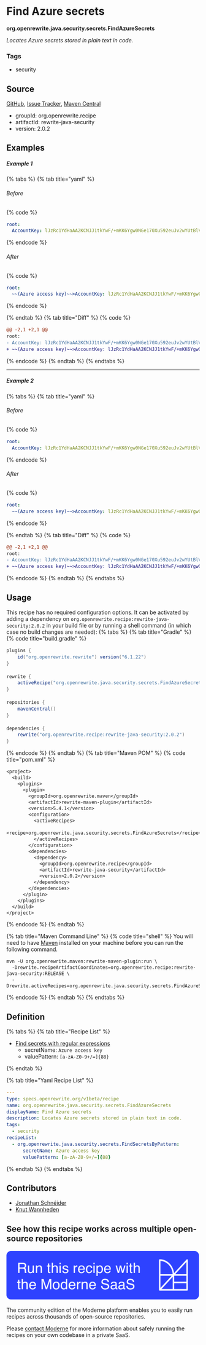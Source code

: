 # Find Azure secrets

**org.openrewrite.java.security.secrets.FindAzureSecrets**

_Locates Azure secrets stored in plain text in code._

### Tags

* security

## Source

[GitHub](https://github.com/openrewrite/rewrite-java-security/blob/main/src/main/resources/META-INF/rewrite/secrets.yml), [Issue Tracker](https://github.com/openrewrite/rewrite-java-security/issues), [Maven Central](https://central.sonatype.com/artifact/org.openrewrite.recipe/rewrite-java-security/2.0.2/jar)

* groupId: org.openrewrite.recipe
* artifactId: rewrite-java-security
* version: 2.0.2

## Examples
##### Example 1


{% tabs %}
{% tab title="yaml" %}

###### Before
{% code %}
```yaml
root:
  AccountKey: lJzRc1YdHaAA2KCNJJ1tkYwF/+mKK6Ygw0NGe170Xu592euJv2wYUtBlV8z+qnlcNQSnIYVTkLWntUO1F8j8rQ==
```
{% endcode %}

###### After
{% code %}
```yaml
root:
  ~~(Azure access key)~~>AccountKey: lJzRc1YdHaAA2KCNJJ1tkYwF/+mKK6Ygw0NGe170Xu592euJv2wYUtBlV8z+qnlcNQSnIYVTkLWntUO1F8j8rQ==
```
{% endcode %}

{% endtab %}
{% tab title="Diff" %}
{% code %}
```diff
@@ -2,1 +2,1 @@
root:
- AccountKey: lJzRc1YdHaAA2KCNJJ1tkYwF/+mKK6Ygw0NGe170Xu592euJv2wYUtBlV8z+qnlcNQSnIYVTkLWntUO1F8j8rQ==
+ ~~(Azure access key)~~>AccountKey: lJzRc1YdHaAA2KCNJJ1tkYwF/+mKK6Ygw0NGe170Xu592euJv2wYUtBlV8z+qnlcNQSnIYVTkLWntUO1F8j8rQ==

```
{% endcode %}
{% endtab %}
{% endtabs %}

---

##### Example 2


{% tabs %}
{% tab title="yaml" %}

###### Before
{% code %}
```yaml
root:
  AccountKey: lJzRc1YdHaAA2KCNJJ1tkYwF/+mKK6Ygw0NGe170Xu592euJv2wYUtBlV8z+qnlcNQSnIYVTkLWntUO1F8j8rQ==
```
{% endcode %}

###### After
{% code %}
```yaml
root:
  ~~(Azure access key)~~>AccountKey: lJzRc1YdHaAA2KCNJJ1tkYwF/+mKK6Ygw0NGe170Xu592euJv2wYUtBlV8z+qnlcNQSnIYVTkLWntUO1F8j8rQ==
```
{% endcode %}

{% endtab %}
{% tab title="Diff" %}
{% code %}
```diff
@@ -2,1 +2,1 @@
root:
- AccountKey: lJzRc1YdHaAA2KCNJJ1tkYwF/+mKK6Ygw0NGe170Xu592euJv2wYUtBlV8z+qnlcNQSnIYVTkLWntUO1F8j8rQ==
+ ~~(Azure access key)~~>AccountKey: lJzRc1YdHaAA2KCNJJ1tkYwF/+mKK6Ygw0NGe170Xu592euJv2wYUtBlV8z+qnlcNQSnIYVTkLWntUO1F8j8rQ==

```
{% endcode %}
{% endtab %}
{% endtabs %}


## Usage

This recipe has no required configuration options. It can be activated by adding a dependency on `org.openrewrite.recipe:rewrite-java-security:2.0.2` in your build file or by running a shell command (in which case no build changes are needed): 
{% tabs %}
{% tab title="Gradle" %}
{% code title="build.gradle" %}
```groovy
plugins {
    id("org.openrewrite.rewrite") version("6.1.22")
}

rewrite {
    activeRecipe("org.openrewrite.java.security.secrets.FindAzureSecrets")
}

repositories {
    mavenCentral()
}

dependencies {
    rewrite("org.openrewrite.recipe:rewrite-java-security:2.0.2")
}
```
{% endcode %}
{% endtab %}
{% tab title="Maven POM" %}
{% code title="pom.xml" %}
```markup
<project>
  <build>
    <plugins>
      <plugin>
        <groupId>org.openrewrite.maven</groupId>
        <artifactId>rewrite-maven-plugin</artifactId>
        <version>5.4.1</version>
        <configuration>
          <activeRecipes>
            <recipe>org.openrewrite.java.security.secrets.FindAzureSecrets</recipe>
          </activeRecipes>
        </configuration>
        <dependencies>
          <dependency>
            <groupId>org.openrewrite.recipe</groupId>
            <artifactId>rewrite-java-security</artifactId>
            <version>2.0.2</version>
          </dependency>
        </dependencies>
      </plugin>
    </plugins>
  </build>
</project>
```
{% endcode %}
{% endtab %}

{% tab title="Maven Command Line" %}
{% code title="shell" %}
You will need to have [Maven](https://maven.apache.org/download.cgi) installed on your machine before you can run the following command.

```shell
mvn -U org.openrewrite.maven:rewrite-maven-plugin:run \
  -Drewrite.recipeArtifactCoordinates=org.openrewrite.recipe:rewrite-java-security:RELEASE \
  -Drewrite.activeRecipes=org.openrewrite.java.security.secrets.FindAzureSecrets
```
{% endcode %}
{% endtab %}
{% endtabs %}

## Definition

{% tabs %}
{% tab title="Recipe List" %}
* [Find secrets with regular expressions](../../../java/security/secrets/findsecretsbypattern.md)
  * secretName: `Azure access key`
  * valuePattern: `[a-zA-Z0-9+/=]{88}`

{% endtab %}

{% tab title="Yaml Recipe List" %}
```yaml
---
type: specs.openrewrite.org/v1beta/recipe
name: org.openrewrite.java.security.secrets.FindAzureSecrets
displayName: Find Azure secrets
description: Locates Azure secrets stored in plain text in code.
tags:
  - security
recipeList:
  - org.openrewrite.java.security.secrets.FindSecretsByPattern:
      secretName: Azure access key
      valuePattern: [a-zA-Z0-9+/=]{88}

```
{% endtab %}
{% endtabs %}

## Contributors
* [Jonathan Schnéider](mailto:jkschneider@gmail.com)
* [Knut Wannheden](mailto:knut@moderne.io)


## See how this recipe works across multiple open-source repositories

[![Moderne Link Image](/.gitbook/assets/ModerneRecipeButton.png)](https://app.moderne.io/recipes/org.openrewrite.java.security.secrets.FindAzureSecrets)

The community edition of the Moderne platform enables you to easily run recipes across thousands of open-source repositories.

Please [contact Moderne](https://moderne.io/product) for more information about safely running the recipes on your own codebase in a private SaaS.
